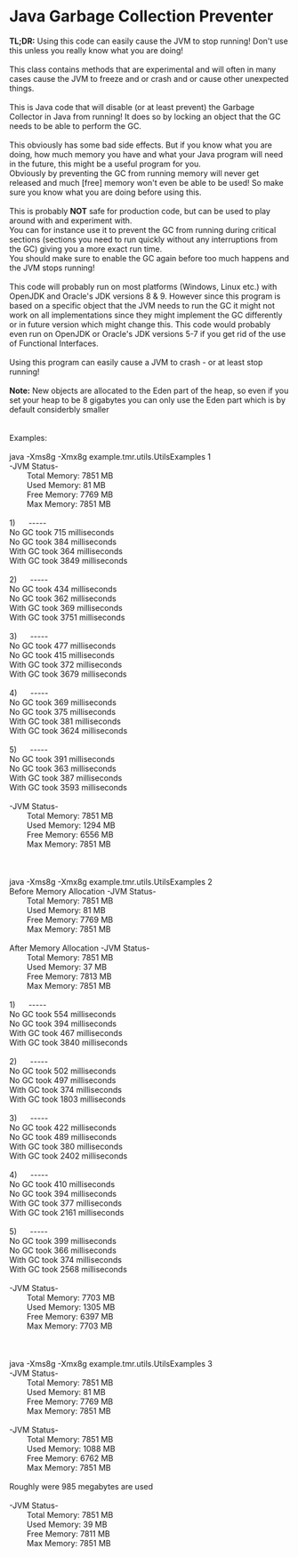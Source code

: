 # Java Garbage Collection Preventer
 <b>TL;DR:</b> Using this code can easily cause the JVM to stop running! Don't use this unless you really know what you are doing!
 <br><br>This class contains methods that are experimental and will often in many cases cause the JVM to freeze and or crash and or cause other unexpected things. 
 <br><br>This is Java code that will disable (or at least prevent) the Garbage Collector in Java from running! It does so by locking an object that the GC needs to be able to perform the GC.
 <br><br>This obviously has some bad side effects. But if you know what you are doing, how much memory you have and what your Java program will need in the future, this might be a useful program for you. <br>Obviously by preventing the GC from running memory will never get released and much [free] memory won't even be able to be used! So make sure you know what you are doing before using this. 
 <br><br>This is probably <b>NOT</b> safe for production code, but can be used to play around with and experiment with. <br>You can for instance use it to prevent the GC from running during critical sections (sections you need to run quickly without any interruptions from the GC) giving you a more exact run time. <br>You should make sure to enable the GC again before too much happens and the JVM stops running! 
 <br><br>This code will probably run on most platforms (Windows, Linux etc.) with OpenJDK and Oracle's JDK versions 8 & 9. However since this program is based on a specific object that the JVM needs to run the GC it might not work on all implementations since they might implement the GC differently or in future version which might change this. This code would probably even run on OpenJDK or Oracle's JDK versions 5-7 if you get rid of the use of Functional Interfaces. 
 <br><br>Using this program can easily cause a JVM to crash - or at least stop running!
 <br><br><b>Note:</b> New objects are allocated to the Eden part of the heap, so even if you set your heap to be 8 gigabytes you can only use the Eden part which is by default considerbly smaller
<br><br><br>Examples: <br>
<br>java&nbsp;-Xms8g&nbsp;-Xmx8g&nbsp;example.tmr.utils.UtilsExamples&nbsp;1
<br>-JVM&nbsp;Status-
<br>&nbsp;&nbsp;&nbsp;&nbsp;&nbsp;&nbsp;&nbsp;&nbsp;Total&nbsp;Memory:&nbsp;7851&nbsp;MB
<br>&nbsp;&nbsp;&nbsp;&nbsp;&nbsp;&nbsp;&nbsp;&nbsp;Used&nbsp;Memory:&nbsp;81&nbsp;MB
<br>&nbsp;&nbsp;&nbsp;&nbsp;&nbsp;&nbsp;&nbsp;&nbsp;Free&nbsp;Memory:&nbsp;7769&nbsp;MB
<br>&nbsp;&nbsp;&nbsp;&nbsp;&nbsp;&nbsp;&nbsp;&nbsp;Max&nbsp;Memory:&nbsp;7851&nbsp;MB
<br>
<br>1)&nbsp;&nbsp;&nbsp;&nbsp;&nbsp;&nbsp;-----
<br>No&nbsp;GC&nbsp;took&nbsp;715&nbsp;milliseconds
<br>No&nbsp;GC&nbsp;took&nbsp;384&nbsp;milliseconds
<br>With&nbsp;GC&nbsp;took&nbsp;364&nbsp;milliseconds
<br>With&nbsp;GC&nbsp;took&nbsp;3849&nbsp;milliseconds
<br>
<br>2)&nbsp;&nbsp;&nbsp;&nbsp;&nbsp;&nbsp;-----
<br>No&nbsp;GC&nbsp;took&nbsp;434&nbsp;milliseconds
<br>No&nbsp;GC&nbsp;took&nbsp;362&nbsp;milliseconds
<br>With&nbsp;GC&nbsp;took&nbsp;369&nbsp;milliseconds
<br>With&nbsp;GC&nbsp;took&nbsp;3751&nbsp;milliseconds
<br>
<br>3)&nbsp;&nbsp;&nbsp;&nbsp;&nbsp;&nbsp;-----
<br>No&nbsp;GC&nbsp;took&nbsp;477&nbsp;milliseconds
<br>No&nbsp;GC&nbsp;took&nbsp;415&nbsp;milliseconds
<br>With&nbsp;GC&nbsp;took&nbsp;372&nbsp;milliseconds
<br>With&nbsp;GC&nbsp;took&nbsp;3679&nbsp;milliseconds
<br>
<br>4)&nbsp;&nbsp;&nbsp;&nbsp;&nbsp;&nbsp;-----
<br>No&nbsp;GC&nbsp;took&nbsp;369&nbsp;milliseconds
<br>No&nbsp;GC&nbsp;took&nbsp;375&nbsp;milliseconds
<br>With&nbsp;GC&nbsp;took&nbsp;381&nbsp;milliseconds
<br>With&nbsp;GC&nbsp;took&nbsp;3624&nbsp;milliseconds
<br>
<br>5)&nbsp;&nbsp;&nbsp;&nbsp;&nbsp;&nbsp;-----
<br>No&nbsp;GC&nbsp;took&nbsp;391&nbsp;milliseconds
<br>No&nbsp;GC&nbsp;took&nbsp;363&nbsp;milliseconds
<br>With&nbsp;GC&nbsp;took&nbsp;387&nbsp;milliseconds
<br>With&nbsp;GC&nbsp;took&nbsp;3593&nbsp;milliseconds
<br>
<br>-JVM&nbsp;Status-
<br>&nbsp;&nbsp;&nbsp;&nbsp;&nbsp;&nbsp;&nbsp;&nbsp;Total&nbsp;Memory:&nbsp;7851&nbsp;MB
<br>&nbsp;&nbsp;&nbsp;&nbsp;&nbsp;&nbsp;&nbsp;&nbsp;Used&nbsp;Memory:&nbsp;1294&nbsp;MB
<br>&nbsp;&nbsp;&nbsp;&nbsp;&nbsp;&nbsp;&nbsp;&nbsp;Free&nbsp;Memory:&nbsp;6556&nbsp;MB
<br>&nbsp;&nbsp;&nbsp;&nbsp;&nbsp;&nbsp;&nbsp;&nbsp;Max&nbsp;Memory:&nbsp;7851&nbsp;MB
<br>
<br>
<br>
<br>java&nbsp;-Xms8g&nbsp;-Xmx8g&nbsp;example.tmr.utils.UtilsExamples&nbsp;2
<br>Before&nbsp;Memory&nbsp;Allocation&nbsp;-JVM&nbsp;Status-
<br>&nbsp;&nbsp;&nbsp;&nbsp;&nbsp;&nbsp;&nbsp;&nbsp;Total&nbsp;Memory:&nbsp;7851&nbsp;MB
<br>&nbsp;&nbsp;&nbsp;&nbsp;&nbsp;&nbsp;&nbsp;&nbsp;Used&nbsp;Memory:&nbsp;81&nbsp;MB
<br>&nbsp;&nbsp;&nbsp;&nbsp;&nbsp;&nbsp;&nbsp;&nbsp;Free&nbsp;Memory:&nbsp;7769&nbsp;MB
<br>&nbsp;&nbsp;&nbsp;&nbsp;&nbsp;&nbsp;&nbsp;&nbsp;Max&nbsp;Memory:&nbsp;7851&nbsp;MB
<br>
<br>After&nbsp;Memory&nbsp;Allocation&nbsp;-JVM&nbsp;Status-
<br>&nbsp;&nbsp;&nbsp;&nbsp;&nbsp;&nbsp;&nbsp;&nbsp;Total&nbsp;Memory:&nbsp;7851&nbsp;MB
<br>&nbsp;&nbsp;&nbsp;&nbsp;&nbsp;&nbsp;&nbsp;&nbsp;Used&nbsp;Memory:&nbsp;37&nbsp;MB
<br>&nbsp;&nbsp;&nbsp;&nbsp;&nbsp;&nbsp;&nbsp;&nbsp;Free&nbsp;Memory:&nbsp;7813&nbsp;MB
<br>&nbsp;&nbsp;&nbsp;&nbsp;&nbsp;&nbsp;&nbsp;&nbsp;Max&nbsp;Memory:&nbsp;7851&nbsp;MB
<br>
<br>1)&nbsp;&nbsp;&nbsp;&nbsp;&nbsp;&nbsp;-----
<br>No&nbsp;GC&nbsp;took&nbsp;554&nbsp;milliseconds
<br>No&nbsp;GC&nbsp;took&nbsp;394&nbsp;milliseconds
<br>With&nbsp;GC&nbsp;took&nbsp;467&nbsp;milliseconds
<br>With&nbsp;GC&nbsp;took&nbsp;3840&nbsp;milliseconds
<br>
<br>2)&nbsp;&nbsp;&nbsp;&nbsp;&nbsp;&nbsp;-----
<br>No&nbsp;GC&nbsp;took&nbsp;502&nbsp;milliseconds
<br>No&nbsp;GC&nbsp;took&nbsp;497&nbsp;milliseconds
<br>With&nbsp;GC&nbsp;took&nbsp;374&nbsp;milliseconds
<br>With&nbsp;GC&nbsp;took&nbsp;1803&nbsp;milliseconds
<br>
<br>3)&nbsp;&nbsp;&nbsp;&nbsp;&nbsp;&nbsp;-----
<br>No&nbsp;GC&nbsp;took&nbsp;422&nbsp;milliseconds
<br>No&nbsp;GC&nbsp;took&nbsp;489&nbsp;milliseconds
<br>With&nbsp;GC&nbsp;took&nbsp;380&nbsp;milliseconds
<br>With&nbsp;GC&nbsp;took&nbsp;2402&nbsp;milliseconds
<br>
<br>4)&nbsp;&nbsp;&nbsp;&nbsp;&nbsp;&nbsp;-----
<br>No&nbsp;GC&nbsp;took&nbsp;410&nbsp;milliseconds
<br>No&nbsp;GC&nbsp;took&nbsp;394&nbsp;milliseconds
<br>With&nbsp;GC&nbsp;took&nbsp;377&nbsp;milliseconds
<br>With&nbsp;GC&nbsp;took&nbsp;2161&nbsp;milliseconds
<br>
<br>5)&nbsp;&nbsp;&nbsp;&nbsp;&nbsp;&nbsp;-----
<br>No&nbsp;GC&nbsp;took&nbsp;399&nbsp;milliseconds
<br>No&nbsp;GC&nbsp;took&nbsp;366&nbsp;milliseconds
<br>With&nbsp;GC&nbsp;took&nbsp;374&nbsp;milliseconds
<br>With&nbsp;GC&nbsp;took&nbsp;2568&nbsp;milliseconds
<br>
<br>-JVM&nbsp;Status-
<br>&nbsp;&nbsp;&nbsp;&nbsp;&nbsp;&nbsp;&nbsp;&nbsp;Total&nbsp;Memory:&nbsp;7703&nbsp;MB
<br>&nbsp;&nbsp;&nbsp;&nbsp;&nbsp;&nbsp;&nbsp;&nbsp;Used&nbsp;Memory:&nbsp;1305&nbsp;MB
<br>&nbsp;&nbsp;&nbsp;&nbsp;&nbsp;&nbsp;&nbsp;&nbsp;Free&nbsp;Memory:&nbsp;6397&nbsp;MB
<br>&nbsp;&nbsp;&nbsp;&nbsp;&nbsp;&nbsp;&nbsp;&nbsp;Max&nbsp;Memory:&nbsp;7703&nbsp;MB
<br>
<br>
<br>
<br>java&nbsp;-Xms8g&nbsp;-Xmx8g&nbsp;example.tmr.utils.UtilsExamples&nbsp;3
<br>-JVM&nbsp;Status-
<br>&nbsp;&nbsp;&nbsp;&nbsp;&nbsp;&nbsp;&nbsp;&nbsp;Total&nbsp;Memory:&nbsp;7851&nbsp;MB
<br>&nbsp;&nbsp;&nbsp;&nbsp;&nbsp;&nbsp;&nbsp;&nbsp;Used&nbsp;Memory:&nbsp;81&nbsp;MB
<br>&nbsp;&nbsp;&nbsp;&nbsp;&nbsp;&nbsp;&nbsp;&nbsp;Free&nbsp;Memory:&nbsp;7769&nbsp;MB
<br>&nbsp;&nbsp;&nbsp;&nbsp;&nbsp;&nbsp;&nbsp;&nbsp;Max&nbsp;Memory:&nbsp;7851&nbsp;MB
<br>
<br>-JVM&nbsp;Status-
<br>&nbsp;&nbsp;&nbsp;&nbsp;&nbsp;&nbsp;&nbsp;&nbsp;Total&nbsp;Memory:&nbsp;7851&nbsp;MB
<br>&nbsp;&nbsp;&nbsp;&nbsp;&nbsp;&nbsp;&nbsp;&nbsp;Used&nbsp;Memory:&nbsp;1088&nbsp;MB
<br>&nbsp;&nbsp;&nbsp;&nbsp;&nbsp;&nbsp;&nbsp;&nbsp;Free&nbsp;Memory:&nbsp;6762&nbsp;MB
<br>&nbsp;&nbsp;&nbsp;&nbsp;&nbsp;&nbsp;&nbsp;&nbsp;Max&nbsp;Memory:&nbsp;7851&nbsp;MB
<br>
<br>Roughly&nbsp;were&nbsp;985&nbsp;megabytes&nbsp;are&nbsp;used
<br>
<br>-JVM&nbsp;Status-
<br>&nbsp;&nbsp;&nbsp;&nbsp;&nbsp;&nbsp;&nbsp;&nbsp;Total&nbsp;Memory:&nbsp;7851&nbsp;MB
<br>&nbsp;&nbsp;&nbsp;&nbsp;&nbsp;&nbsp;&nbsp;&nbsp;Used&nbsp;Memory:&nbsp;39&nbsp;MB
<br>&nbsp;&nbsp;&nbsp;&nbsp;&nbsp;&nbsp;&nbsp;&nbsp;Free&nbsp;Memory:&nbsp;7811&nbsp;MB
<br>&nbsp;&nbsp;&nbsp;&nbsp;&nbsp;&nbsp;&nbsp;&nbsp;Max&nbsp;Memory:&nbsp;7851&nbsp;MB
